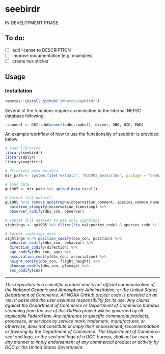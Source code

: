 # seebirdr
IN DEVELOPMENT PHASE

## To do:
- [ ] add license to DESCRIPTION
- [ ] improve documentation (e.g. examples)
- [ ] create hex sticker

## Usage

### Installation

```R
remotes::install_github("jmhatch/seebirdr")
```

Several of the functions require a connection to the internal NEFSC database following:

```R
.channel <- DBI::dbConnect(odbc::odbc(), driver, DBQ, UID, PWD)
```

An example workflow of how to use the functionality of seebirdr is provided below:

```R
# load libraries
library(seebirdr)
library(dplyr)
library(magrittr)

# directory path to data
dir_path <- system.file("extdata", "GU1905_SeaScribe", package = "seebirdr")

# load data
gu1905 <- dir_path %>% upload_data_excel()

# format full dataset
gu1905 %<>% remove_apostrophe(observation_comment, species_common_name) %>%
  datetime_stampify(observation_timestamp) %>%
  observer_codify(dbs_con, observer)

# subset full dataset to get only sightings
sightings <- gu1905 %>% filter(!is.na(species_code) & species_code != "")

# format sightings data
sightings %<>% position_codify(dbs_con, position) %>%
  behavior_codify(dbs_con, behavior) %>%
  direction_codify(direction) %>%
  age_codify(dbs_con, age) %>%
  association_codify(dbs_con, association) %>%
  height_codify(dbs_con, flight_height) %>%
  plumage_codify(dbs_con, plumage) %>%
  sex_codify(sex)
```

***
_This repository is a scientific product and is not official communication of the National Oceanic and Atmospheric Administration, or the United States Department of Commerce. All NOAA GitHub project code is provided on an ‘as is’ basis and the user assumes responsibility for its use. Any claims against the Department of Commerce or Department of Commerce bureaus stemming from the use of this GitHub project will be governed by all applicable Federal law. Any reference to specific commercial products, processes, or services by service mark, trademark, manufacturer, or otherwise, does not constitute or imply their endorsement, recommendation or favoring by the Department of Commerce. The Department of Commerce seal and logo, or the seal and logo of a DOC bureau, shall not be used in any manner to imply endorsement of any commercial product or activity by DOC or the United States Government._
